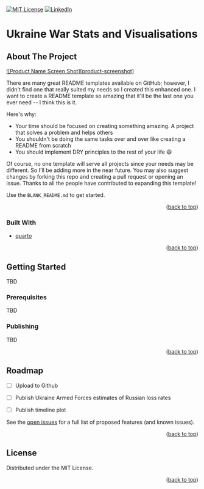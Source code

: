 <div id="top"></div>
<!--
*** Readme template courtesy of: https://github.com/othneildrew/Best-README-Template/blob/master/README.md
-->


<!-- PROJECT SHIELDS -->
<!--
*** I'm using markdown "reference style" links for readability.
*** Reference links are enclosed in brackets [ ] instead of parentheses ( ).
*** See the bottom of this document for the declaration of the reference variables
*** for contributors-url, forks-url, etc. This is an optional, concise syntax you may use.
*** https://www.markdownguide.org/basic-syntax/#reference-style-links
-->

[![MIT License][license-shield]][license-url]
[![LinkedIn][linkedin-shield]][linkedin-url]

# Ukraine War Stats and Visualisations


<!-- ABOUT THE PROJECT -->
## About The Project

[![Product Name Screen Shot][product-screenshot]](https://example.com)

There are many great README templates available on GitHub; however, I didn't find one that really suited my needs so I created this enhanced one. I want to create a README template so amazing that it'll be the last one you ever need -- I think this is it.

Here's why:
* Your time should be focused on creating something amazing. A project that solves a problem and helps others
* You shouldn't be doing the same tasks over and over like creating a README from scratch
* You should implement DRY principles to the rest of your life :smile:

Of course, no one template will serve all projects since your needs may be different. So I'll be adding more in the near future. You may also suggest changes by forking this repo and creating a pull request or opening an issue. Thanks to all the people have contributed to expanding this template!

Use the `BLANK_README.md` to get started.

<p align="right">(<a href="#top">back to top</a>)</p>



### Built With

* [quarto](https://quarto.org/)


<p align="right">(<a href="#top">back to top</a>)</p>



<!-- GETTING STARTED -->
## Getting Started

TBD 

### Prerequisites

TBD

### Publishing

TBD

<p align="right">(<a href="#top">back to top</a>)</p>



<!-- ROADMAP -->
## Roadmap

- [ ] Upload to Github
- [ ] Publish Ukraine Armed Forces estimates of Russian loss rates
- [ ] Publish timeline plot


See the [open issues](https://github.com/cormac85/stats-ukraine/issues) for a full list of proposed features (and known issues).

<p align="right">(<a href="#top">back to top</a>)</p>


<!-- LICENSE -->
## License

Distributed under the MIT License.

<p align="right">(<a href="#top">back to top</a>)</p>


<!-- MARKDOWN LINKS & IMAGES -->
<!-- https://www.markdownguide.org/basic-syntax/#reference-style-links -->

[license-shield]: https://img.shields.io/badge/License-MIT-yellow.svg
[license-url]: https://opensource.org/licenses/MIT
[linkedin-shield]:https://img.shields.io/badge/LinkedIn-0077B5?style=for-the-badge&logo=linkedin&logoColor=white
[linkedin-url]: https://ie.linkedin.com/in/codingcormac
